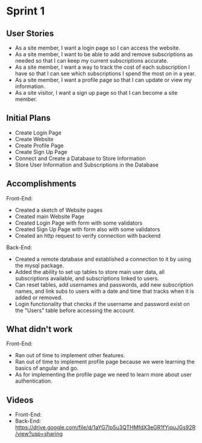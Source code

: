 # Sprint 1

## User Stories
* As a site member, I want a login page so I can access the website.
* As a site member, I want to be able to add and remove subscriptions as needed so that I can keep my current subscriptions accurate.
* As a site member, I want a way to track the cost of each subscription I have so that I can see which subscriptions I spend the most on in a year.
* As a site member, I want a profile page so that I can update or view my information.
* As a site visitor, I want a sign up page so that I can become a site member.

## Initial Plans
* Create Login Page
* Create Website
* Create Profile Page
* Create Sign Up Page
* Connect and Create a Database to Store Information
* Store User Information and Subscriptions in the Database

## Accomplishments
Front-End:
* Created a sketch of Website pages
* Created main Website Page
* Created Login Page with form with some validators
* Created Sign Up Page with form also with some validators
* Created an http request to verify connection with backend

Back-End:
* Created a remote database and established a connection to it by using the mysql package.
* Added the ability to set up tables to store main user data, all subscriptions available, and subscriptions linked to users.
* Can reset tables, add usernames and passwords, add new subscription names, and link subs to users with a date and time that tracks when it is added or removed.
* Login functionality that checks if the username and password exist on the "Users" table before accessing the account.

## What didn't work
Front-End:
* Ran out of time to implement other features.
* Ran out of time to implement profile page because we were learning the basics of angular and go.
* As for implementing the profile page we need to learn more about user authentication.

## Videos

* Front-End: 
* Back-End: https://drive.google.com/file/d/1aYG7Ip5u3QTHMfdX3eGR1fYjquJGs92R/view?usp=sharing

